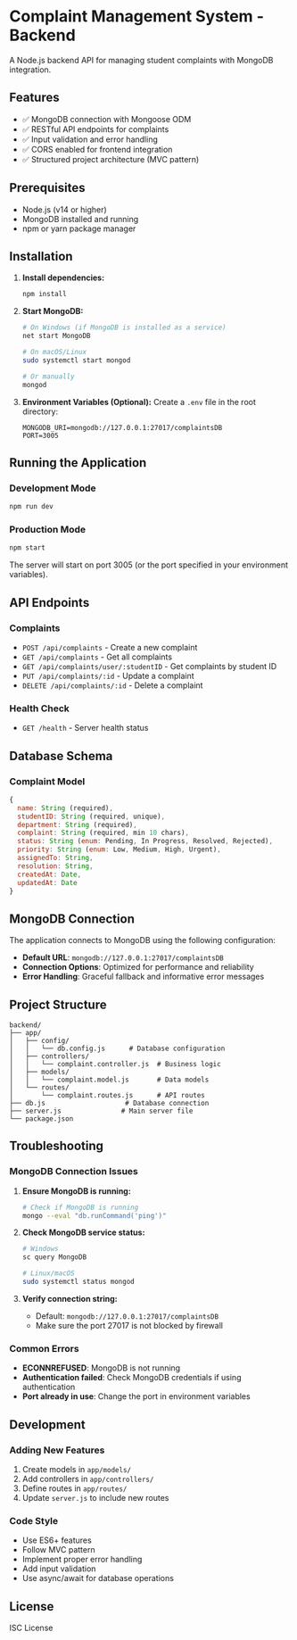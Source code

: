 # Complaint Management System - Backend

A Node.js backend API for managing student complaints with MongoDB integration.

## Features

- ✅ MongoDB connection with Mongoose ODM
- ✅ RESTful API endpoints for complaints
- ✅ Input validation and error handling
- ✅ CORS enabled for frontend integration
- ✅ Structured project architecture (MVC pattern)

## Prerequisites

- Node.js (v14 or higher)
- MongoDB installed and running
- npm or yarn package manager

## Installation

1. **Install dependencies:**
   ```bash
   npm install
   ```

2. **Start MongoDB:**
   ```bash
   # On Windows (if MongoDB is installed as a service)
   net start MongoDB
   
   # On macOS/Linux
   sudo systemctl start mongod
   
   # Or manually
   mongod
   ```

3. **Environment Variables (Optional):**
   Create a `.env` file in the root directory:
   ```env
   MONGODB_URI=mongodb://127.0.0.1:27017/complaintsDB
   PORT=3005
   ```

## Running the Application

### Development Mode
```bash
npm run dev
```

### Production Mode
```bash
npm start
```

The server will start on port 3005 (or the port specified in your environment variables).

## API Endpoints

### Complaints

- `POST /api/complaints` - Create a new complaint
- `GET /api/complaints` - Get all complaints
- `GET /api/complaints/user/:studentID` - Get complaints by student ID
- `PUT /api/complaints/:id` - Update a complaint
- `DELETE /api/complaints/:id` - Delete a complaint

### Health Check

- `GET /health` - Server health status

## Database Schema

### Complaint Model
```javascript
{
  name: String (required),
  studentID: String (required, unique),
  department: String (required),
  complaint: String (required, min 10 chars),
  status: String (enum: Pending, In Progress, Resolved, Rejected),
  priority: String (enum: Low, Medium, High, Urgent),
  assignedTo: String,
  resolution: String,
  createdAt: Date,
  updatedAt: Date
}
```

## MongoDB Connection

The application connects to MongoDB using the following configuration:
- **Default URL**: `mongodb://127.0.0.1:27017/complaintsDB`
- **Connection Options**: Optimized for performance and reliability
- **Error Handling**: Graceful fallback and informative error messages

## Project Structure

```
backend/
├── app/
│   ├── config/
│   │   └── db.config.js      # Database configuration
│   ├── controllers/
│   │   └── complaint.controller.js  # Business logic
│   ├── models/
│   │   └── complaint.model.js       # Data models
│   └── routes/
│       └── complaint.routes.js      # API routes
├── db.js                    # Database connection
├── server.js               # Main server file
└── package.json
```

## Troubleshooting

### MongoDB Connection Issues

1. **Ensure MongoDB is running:**
   ```bash
   # Check if MongoDB is running
   mongo --eval "db.runCommand('ping')"
   ```

2. **Check MongoDB service status:**
   ```bash
   # Windows
   sc query MongoDB
   
   # Linux/macOS
   sudo systemctl status mongod
   ```

3. **Verify connection string:**
   - Default: `mongodb://127.0.0.1:27017/complaintsDB`
   - Make sure the port 27017 is not blocked by firewall

### Common Errors

- **ECONNREFUSED**: MongoDB is not running
- **Authentication failed**: Check MongoDB credentials if using authentication
- **Port already in use**: Change the port in environment variables

## Development

### Adding New Features

1. Create models in `app/models/`
2. Add controllers in `app/controllers/`
3. Define routes in `app/routes/`
4. Update `server.js` to include new routes

### Code Style

- Use ES6+ features
- Follow MVC pattern
- Implement proper error handling
- Add input validation
- Use async/await for database operations

## License

ISC License
